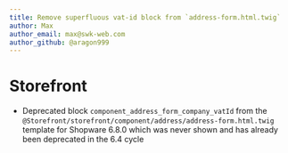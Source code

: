 ```yaml
---
title: Remove superfluous vat-id block from `address-form.html.twig`
author: Max
author_email: max@swk-web.com
author_github: @aragon999
---
```

# Storefront
* Deprecated block `component_address_form_company_vatId` from the `@Storefront/storefront/component/address/address-form.html.twig` template for Shopware 6.8.0 which was never shown and has already been deprecated in the 6.4 cycle
